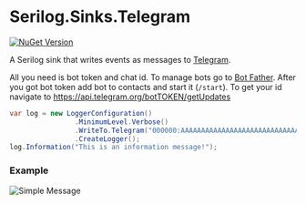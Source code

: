 # Serilog.Sinks.Telegram

[![NuGet Version](https://img.shields.io/nuget/v/Serilog.Sinks.TelegramClient.svg?style=flat)](https://www.nuget.org/packages/Serilog.Sinks.TelegramClient/)

A Serilog sink that writes events as messages to [Telegram](https://telegram.org/).

All you need is bot token and chat id. To manage bots go to [Bot Father](https://telegram.me/botfather). After you got bot token add bot to contacts and start it (`/start`). To get your id navigate to https://api.telegram.org/botTOKEN/getUpdates

```csharp
var log = new LoggerConfiguration()
                .MinimumLevel.Verbose()
                .WriteTo.Telegram("000000:AAAAAAAAAAAAAAAAAAAAAAAAAAAAAAAAAAAAA", "000000")
                .CreateLogger();
log.Information("This is an information message!");
```

### Example

![Simple Message](/assets/example.jpg)
